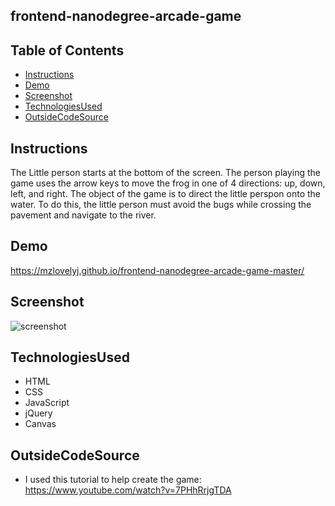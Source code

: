 ## frontend-nanodegree-arcade-game

## Table of Contents

* [Instructions](#instructions)
* [Demo](#Demo)
* [Screenshot](#Screenshot)
* [TechnologiesUsed](#TechnologiesUsed)
* [OutsideCodeSource](#OutsideCodeSource)

## Instructions

The Little person starts at the bottom of the screen. The person playing the game uses the arrow keys to move the frog in one of 4 directions: up, down, left, and right. The object of the game is to direct the little perspon onto the water. To do this, the little person must avoid the bugs while crossing the pavement and navigate to the river.

## Demo

https://mzlovelyj.github.io/frontend-nanodegree-arcade-game-master/

## Screenshot

![screenshot](https://i.imgur.com/nAsRPmq.png)

## TechnologiesUsed

* HTML
* CSS
* JavaScript
* jQuery
* Canvas

## OutsideCodeSource

* I used this tutorial to help create the game: https://www.youtube.com/watch?v=7PHhRrjgTDA
